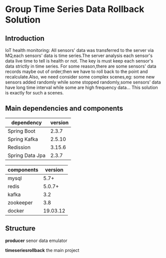 # Group Time Series Data Rollback Solution

## Introduction

IoT health monitoring: All sensors' data was transferred to the server via MQ,each sensors' data is time series.The server analysis each sensor's data live time to tell is health or not. The key is must keep each sensor's data strictly in time series. For some reason,there are some sensors' data records maybe out of order,then we have to roll back to the point and recalculate.Also, we need consider some complex scenes,eg: some new sensors added randomly while some stopped randomly,some sensors' data have long time interval while some are high frequency data...
This solution is exactly for such a scenes. 

## Main dependencies and components

| dependency      | version |
| --------------- | ------- |
| Spring Boot     | 2.3.7   |
| Spring Kafka    | 2.5.10  |
| Redission       | 3.15.6  |
| Spring Data Jpa | 2.3.7   |

| components | version  |
| ---------- | -------- |
| mysql      | 5.7+     |
| redis      | 5.0.7+   |
| kafka      | 3.2      |
| zookeeper  | 3.8      |
| docker     | 19.03.12 |

## Structure

**producer**  senor data emulator

**timeseriesrollback** the main project